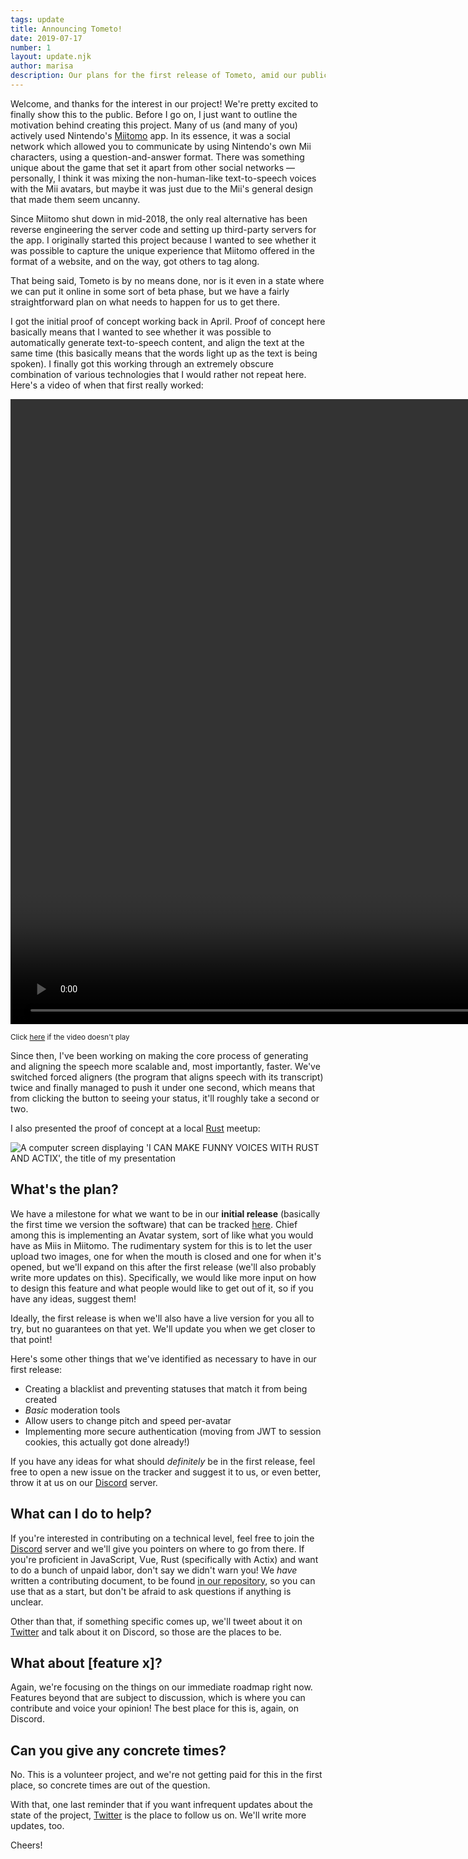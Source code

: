 ```yaml
---
tags: update
title: Announcing Tometo!
date: 2019-07-17
number: 1
layout: update.njk
author: marisa
description: Our plans for the first release of Tometo, amid our public launch.
---
```


Welcome, and thanks for the interest in our project! We're pretty excited to finally show this to the public. Before I go on, I just want to outline the motivation behind creating this project. Many of us (and many of you) actively used Nintendo's [Miitomo](https://en.wikipedia.org/wiki/Miitomo) app. In its essence, it was a social network which allowed you to communicate by using Nintendo's own Mii characters, using a question-and-answer format. There was something unique about the game that set it apart from other social networks — personally, I think it was mixing the non-human-like text-to-speech voices with the Mii avatars, but maybe it was just due to the Mii's general design that made them seem uncanny.

Since Miitomo shut down in mid-2018, the only real alternative has been reverse engineering the server code and setting up third-party servers for the app. I originally started this project because I wanted to see whether it was possible to capture the unique experience that Miitomo offered in the format of a website, and on the way, got others to tag along.

That being said, Tometo is by no means done, nor is it even in a state where we can put it online in some sort of beta phase, but we have a fairly straightforward plan on what needs to happen for us to get there.

I got the initial proof of concept working back in April. Proof of concept here basically means that I wanted to see whether it was possible to automatically generate text-to-speech content, and align the text at the same time (this basically means that the words light up as the text is being spoken). I finally got this working through an extremely obscure combination of various technologies that I would rather not repeat here. Here's a video of when that first really worked:

<video class="w-100" height="1000" controls src="https://files.catbox.moe/cewoy8.mp4"></video>

<small class="gray">Click [here](https://files.catbox.moe/cewoy8.mp4) if the video doesn't play</small>

Since then, I've been working on making the core process of generating and aligning the speech more scalable and, most importantly, faster. We've switched forced aligners (the program that aligns speech with its transcript) twice and finally managed to push it under one second, which means that from clicking the button to seeing your status, it'll roughly take a second or two.

I also presented the proof of concept at a local [Rust](https://rust-lang.org) meetup:

<img
  class="w-100"
  alt="A computer screen displaying 'I CAN MAKE FUNNY VOICES WITH RUST AND ACTIX', the title of my presentation"
  src="https://files.catbox.moe/98posk.jpg"
  />

## What's the plan?

We have a milestone for what we want to be in our __initial release__ (basically the first time we version the software) that can be tracked [here](https://bugs.marisa.cloud/versions/1). Chief among this is implementing an Avatar system, sort of like what you would have as Miis in Miitomo. The rudimentary system for this is to let the user upload two images, one for when the mouth is closed and one for when it's opened, but we'll expand on this after the first release (we'll also probably write more updates on this). Specifically, we would like more input on how to design this feature and what people would like to get out of it, so if you have any ideas, suggest them!

Ideally, the first release is when we'll also have a live version for you all to try, but no guarantees on that yet. We'll update you when we get closer to that point!

Here's some other things that we've identified as necessary to have in our first release:

- Creating a blacklist and preventing statuses that match it from being created
- _Basic_ moderation tools
- Allow users to change pitch and speed per-avatar
- Implementing more secure authentication (moving from JWT to session cookies, this actually got done already!)

If you have any ideas for what should _definitely_ be in the first release, feel free to open a new issue on the tracker and suggest it to us, or even better, throw it at us on our [Discord] server.

## What can I do to help?

If you're interested in contributing on a technical level, feel free to join the [Discord] server and we'll give you pointers on where to go from there. If you're proficient in JavaScript, Vue, Rust (specifically with Actix) and want to do a bunch of unpaid labor, don't say we didn't warn you! We _have_ written a contributing document, to be found [in our repository](https://marisa.cloud/tometo/tometo/blob/master/CONTRIBUTING.md), so you can use that as a start, but don't be afraid to ask questions if anything is unclear.

Other than that, if something specific comes up, we'll tweet about it on [Twitter] and talk about it on Discord, so those are the places to be.

## What about [feature x]?

Again, we're focusing on the things on our immediate roadmap right now. Features beyond that are subject to discussion, which is where you can contribute and voice your opinion! The best place for this is, again, on Discord.

## Can you give any concrete times?

No. This is a volunteer project, and we're not getting paid for this in the first place, so concrete times are out of the question.

With that, one last reminder that if you want infrequent updates about the state of the project, [Twitter] is the place to follow us on. We'll write more updates, too.

Cheers!

[Discord]: https://discord.gg/xqTEcaw
[Twitter]: https://twitter.com/tometo_official
